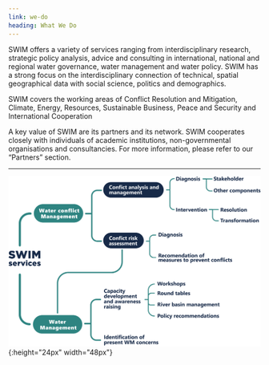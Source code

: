 ```yaml
---
link: we-do
heading: What We Do
---
```


SWIM offers a variety of services ranging from interdisciplinary research, strategic policy analysis, advice and consulting in international, national and regional water governance, water management and water policy. SWIM has a strong focus on the interdisciplinary connection of technical, spatial geographical data with social science, politics and demographics. 

SWIM covers the working areas of Conflict Resolution and Mitigation,  Climate, Energy, Resources, Sustainable Business, Peace and Security and International Cooperation 

A key value of SWIM are its partners and its network. SWIM cooperates closely with individuals of academic institutions, non-governmental organisations and consultancies. For more information, please refer to our “Partners” section.

---

![another image](/assets/images/ourservices.png){:height="24px" width="48px"}
